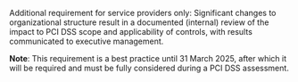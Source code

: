 Additional requirement for service providers only: Significant changes to organizational structure result in a documented (internal) review of the impact to PCI DSS scope and applicability of controls, with results communicated to executive management.

**Note**: This requirement is a best practice until 31 March 2025, after which it will be required and must be fully considered during a PCI DSS assessment.
